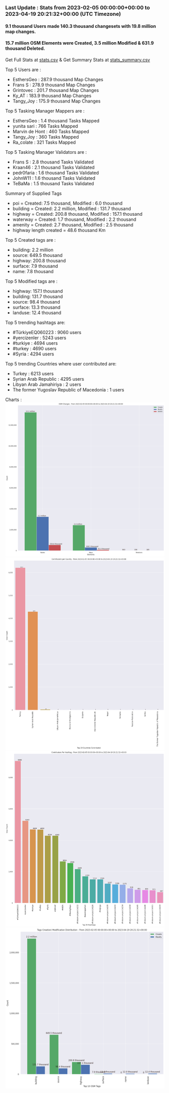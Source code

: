 ### Last Update : Stats from 2023-02-05 00:00:00+00:00 to 2023-04-19 20:21:32+00:00 (UTC Timezone)

#### 9.1 thousand Users made 140.3 thousand changesets with 19.8 million map changes.
#### 15.7 million OSM Elements were Created, 3.5 million Modified & 631.9 thousand Deleted.
Get Full Stats at [stats.csv](/stats/turkeyeq/Daily/stats.csv)
 & Get Summary Stats at [stats_summary.csv](/stats/turkeyeq/Daily/stats_summary.csv)

Top 5 Users are : 
- EsthersGeo : 287.9 thousand Map Changes
- Frans S : 278.9 thousand Map Changes
- Grintovec : 201.7 thousand Map Changes
- Ky_AT : 183.9 thousand Map Changes
- Tangy_Joy : 175.9 thousand Map Changes

Top 5 Tasking Manager Mappers are : 
- EsthersGeo : 1.4 thousand Tasks Mapped
- yunita sari : 766 Tasks Mapped
- Marvin de Hont : 460 Tasks Mapped
- Tangy_Joy : 360 Tasks Mapped
- Ra_colate : 321 Tasks Mapped

Top 5 Tasking Manager Validators are : 
- Frans S : 2.8 thousand Tasks Validated
- Kraan46 : 2.1 thousand Tasks Validated
- pedr0faria : 1.6 thousand Tasks Validated
- JohnW11 : 1.6 thousand Tasks Validated
- TeBaMa : 1.5 thousand Tasks Validated

Summary of Supplied Tags
- poi = Created: 7.5 thousand, Modified : 6.0 thousand
- building = Created: 2.2 million, Modified : 131.7 thousand
- highway = Created: 200.8 thousand, Modified : 157.1 thousand
- waterway = Created: 1.7 thousand, Modified : 2.2 thousand
- amenity = Created: 2.7 thousand, Modified : 2.5 thousand
- highway length created = 48.6 thousand Km


Top 5 Created tags are :
- building: 2.2 million
- source: 649.5 thousand
- highway: 200.8 thousand
- surface: 7.9 thousand
- name: 7.8 thousand


Top 5 Modified tags are :
- highway: 157.1 thousand
- building: 131.7 thousand
- source: 98.4 thousand
- surface: 13.3 thousand
- landuse: 12.4 thousand


Top 5 trending hashtags are:
- #TürkiyeEQ060223 : 9060 users
- #yercizenler : 5243 users
- #turkiye : 4694 users
- #turkey : 4690 users
- #Syria : 4294 users


Top 5 trending Countries where user contributed are:
- Turkey : 6213 users
- Syrian Arab Republic : 4295 users
- Libyan Arab Jamahiriya : 2 users
- The former Yugoslav Republic of Macedonia : 1 users


 Charts : 
![Alt text](./stats_osm_changes.png) 
![Alt text](./stats_users_per_country.png) 
![Alt text](./stats_users_per_hashtag.png) 
![Alt text](./stats_tags.png) 
